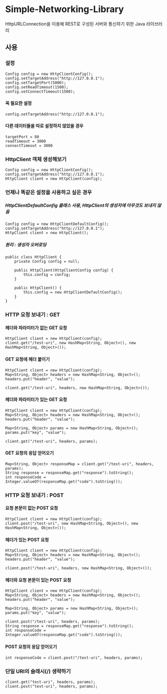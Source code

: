 # Simple-Networking-Library
HttpURLConnection을 이용해 REST로 구성된 서버와 통신하기 위한 Java 라이브러리

## 사용
### 설정
	Config config = new HttpClientConfig();
	config.setTargetAddress("http://127.0.0.1");
	config.setTargetPort(5000);
	config.setReadTimeout(1500);
	config.setConnectTimeout(1500);
#### 꼭 필요한 설정
	config.setTargetAddress("http://127.0.0.1");
#### 다른 데이터들을 따로 설정하지 않았을 경우
	targetPort = 80
	readTimeout = 3000
	connectTimeout = 3000
### HttpClient 객체 생성해보기
	Config config = new HttpClientConfig();
	config.setTargetAddress("http://127.0.0.1");
	HttpClient client = new HttpClient(config);
### 언제나 똑같은 설정을 사용하고 싶은 경우
##### HttpClientDefaultConfig 클래스 사용, HttpClient의 생성자에 아무것도 보내지 않음
	Config config = new HttpClientDefaultConfig();
	config.setTargetAddress("http://127.0.0.1");
	HttpClient client = new HttpClient();
##### 원리 : 생성자 오버로딩
	public class HttpClient {
		private Config config = null;
	
		public HttpClient(HttpClientConfig config) {
			this.config = config;
		}
	
		public HttpClient() {
			this.config = new HttpClientDefaultConfig();
		}
	}
### HTTP 요청 보내기 : GET
#### 헤더와 파라미터가 없는 GET 요청
	HttpClient client = new HttpClient(config);
	client.get("/test-uri", new HashMap<String, Object>(), new HashMap<String, Object>());
#### GET 요청에 헤더 붙이기
	HttpClient client = new HttpClient(config);
	Map<String, Object> headers = new HashMap<String, Object>();
	headers.put("header", "value");
	
	client.get("/test-uri", headers, new HashMap<String, Object>());
#### 헤더와 파라미터가 있는 GET 요청
	HttpClient client = new HttpClient(config);
	Map<String, Object> headers = new HashMap<String, Object>();
	headers.put("header", "value");
	
	Map<String, Object> params = new HashMap<String, Object>();
	params.put("key", "value");
	
	client.get("/test-uri", headers, params);
#### GET 요청의 응답 얻어오기
	Map<String, Object> responseMap = client.get("/test-uri", headers, params);
	String response = responseMap.get("response").toString();
	int responseCode = Integer.valueOf(responseMap.get("code").toString());
### HTTP 요청 보내기 : POST
#### 요청 본문이 없는 POST 요청
	HttpClient client = new HttpClient(config);
	client.post("/test-uri", new HashMap<String, Object>(), new HashMap<String, Object>());
#### 헤더가 있는 POST 요청
	HttpClient client = new HttpClient(config);
	Map<String, Object> headers = new HashMap<String, Object>();
	headers.put("header", "value");
	
	client.post("/test-uri", headers, new HashMap<String, Object>());
#### 헤더와 요청 본문이 있는 POST 요청
	HttpClient client = new HttpClient(config);
	Map<String, Object> headers = new HashMap<String, Object>();
	headers.put("header", "value");
	
	Map<String, Object> params = new HashMap<String, Object>();
	params.put("key", "value");
	
	client.post("/test-uri", headers, params);
	String response = responseMap.get("response").toString();
	int responseCode = Integer.valueOf(responseMap.get("code").toString());
#### POST 요청의 응답 얻어오기
	int responseCode = client.post("/test-uri", headers, params);
### 단일 URI의 슬래시(/) 생략하기
	client.get("test-uri", headers, params);
	client.post("test-uri", headers, params);
